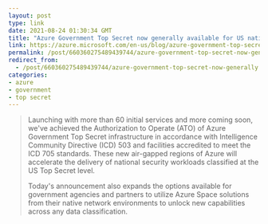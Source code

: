 ```yaml
---
layout: post
type: link
date: 2021-08-24 01:30:34 GMT
title: "Azure Government Top Secret now generally available for US national security missions"
link: https://azure.microsoft.com/en-us/blog/azure-government-top-secret-now-generally-available-for-us-national-security-missions
permalink: /post/660360275489439744/azure-government-top-secret-now-generally
redirect_from: 
  - /post/660360275489439744/azure-government-top-secret-now-generally
categories:
- azure
- government
- top secret
---
```

<blockquote><p>Launching with more than 60 initial services and more coming soon, we've achieved the Authorization to Operate (ATO) of Azure Government Top Secret infrastructure in accordance with Intelligence Community Directive (ICD) 503 and facilities accredited to meet the ICD 705 standards. These new air-gapped regions of Azure will accelerate the delivery of national security workloads classified at the US Top Secret level.</p><p>Today's announcement also expands the options available for government agencies and partners to utilize Azure Space solutions from their native network environments to unlock new capabilities across any data classification.</p></blockquote>
